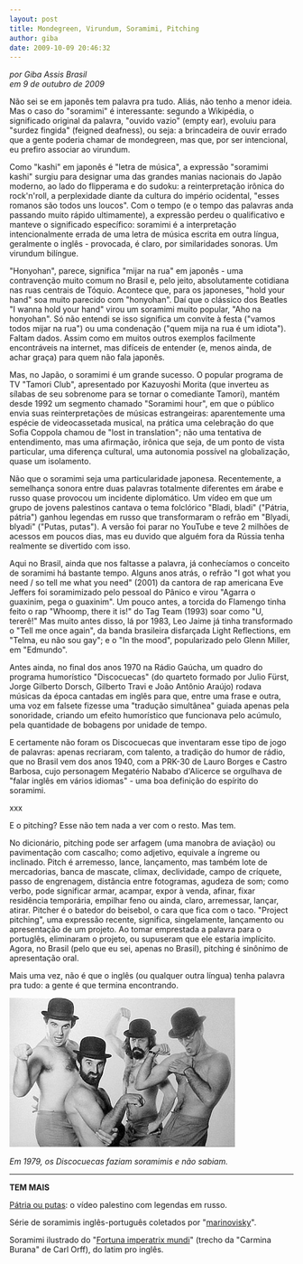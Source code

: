 ```yaml
---
layout: post
title: Mondegreen, Virundum, Soramimi, Pitching
author: giba
date: 2009-10-09 20:46:32
---
```

*por Giba Assis Brasil*\
*em 9 de outubro de 2009*

Não sei se em japonês tem palavra pra tudo. Aliás, não tenho a menor ideia. Mas o caso do "soramimi" é interessante: segundo a Wikipédia, o significado original da palavra, "ouvido vazio" (empty ear), evoluiu para "surdez fingida" (feigned deafness), ou seja: a brincadeira de ouvir errado que a gente poderia chamar de mondegreen, mas que, por ser intencional, eu prefiro associar ao virundum.

Como "kashi" em japonês é "letra de música", a expressão "soramimi kashi" surgiu para designar uma das grandes manias nacionais do Japão moderno, ao lado do flipperama e do sudoku: a reinterpretação irônica do rock'n'roll, a perplexidade diante da cultura do império ocidental, "esses romanos são todos uns loucos". Com o tempo (e o tempo das palavras anda passando muito rápido ultimamente), a expressão perdeu o qualificativo e manteve o significado específico: soramimi é a interpretação intencionalmente errada de uma letra de música escrita em outra língua, geralmente o inglês - provocada, é claro, por similaridades sonoras. Um virundum bilíngue.

"Honyohan", parece, significa "mijar na rua" em japonês - uma contravenção muito comum no Brasil e, pelo jeito, absolutamente cotidiana nas ruas centrais de Tóquio. Acontece que, para os japoneses, "hold your hand" soa muito parecido com "honyohan". Daí que o clássico dos Beatles "I wanna hold your hand" virou um soramimi muito popular, "Aho na honyohan". Só não entendi se isso significa um convite à festa ("vamos todos mijar na rua") ou uma condenação ("quem mija na rua é um idiota"). Faltam dados. Assim como em muitos outros exemplos facilmente encontráveis na internet, mas difíceis de entender (e, menos ainda, de achar graça) para quem não fala japonês.

Mas, no Japão, o soramimi é um grande sucesso. O popular programa de TV "Tamori Club", apresentado por Kazuyoshi Morita (que inverteu as sílabas de seu sobrenome para se tornar o comediante Tamori), mantém desde 1992 um segmento chamado "Soramimi hour", em que o público envia suas reinterpretações de músicas estrangeiras: aparentemente uma espécie de videocassetada musical, na prática uma celebração do que Sofia Coppola chamou de "lost in translation"; não uma tentativa de entendimento, mas uma afirmação, irônica que seja, de um ponto de vista particular, uma diferença cultural, uma autonomia possível na globalização, quase um isolamento.

Não que o soramimi seja uma particularidade japonesa. Recentemente, a semelhança sonora entre duas palavras totalmente diferentes em árabe e russo quase provocou um incidente diplomático. Um vídeo em que um grupo de jovens palestinos cantava o tema folclórico "Bladi, bladi" ("Pátria, pátria") ganhou legendas em russo que transformaram o refrão em "Blyadi, blyadi" ("Putas, putas"). A versão foi parar no YouTube e teve 2 milhões de acessos em poucos dias, mas eu duvido que alguém fora da Rússia tenha realmente se divertido com isso.

Aqui no Brasil, ainda que nos faltasse a palavra, já conhecíamos o conceito de soramimi há bastante tempo. Alguns anos atrás, o refrão "I got what you need / so tell me what you need" (2001) da cantora de rap americana Eve Jeffers foi soramimizado pelo pessoal do Pânico e virou "Agarra o guaxinim, pega o guaxinim". Um pouco antes, a torcida do Flamengo tinha feito o rap "Whoomp, there it is!" do Tag Team (1993) soar como "U, tererê!" Mas muito antes disso, lá por 1983, Leo Jaime já tinha transformado o "Tell me once again", da banda brasileira disfarçada Light Reflections, em "Telma, eu não sou gay"; e o "In the mood", popularizado pelo Glenn Miller, em "Edmundo".

Antes ainda, no final dos anos 1970 na Rádio Gaúcha, um quadro do programa humorístico "Discocuecas" (do quarteto formado por Julio Fürst, Jorge Gilberto Dorsch, Gilberto Travi e João Antônio Araújo) rodava músicas da época cantadas em inglês para que, entre uma frase e outra, uma voz em falsete fizesse uma "tradução simultânea" guiada apenas pela sonoridade, criando um efeito humorístico que funcionava pelo acúmulo, pela quantidade de bobagens por unidade de tempo.

E certamente não foram os Discocuecas que inventaram esse tipo de jogo de palavras: apenas recriaram, com talento, a tradição do humor de rádio, que no Brasil vem dos anos 1940, com a PRK-30 de Lauro Borges e Castro Barbosa, cujo personagem Megatério Nababo d'Alicerce se orgulhava de "falar inglês em vários idiomas" - uma boa definição do espírito do soramimi.

x﻿xx

E o pitching? Esse não tem nada a ver com o resto. Mas tem.

No dicionário, pitching pode ser arfagem (uma manobra de aviação) ou pavimentação com cascalho; como adjetivo, equivale a íngreme ou inclinado. Pitch é arremesso, lance, lançamento, mas também lote de mercadorias, banca de mascate, clímax, declividade, campo de críquete, passo de engrenagem, distância entre fotogramas, agudeza de som; como verbo, pode significar armar, acampar, expor à venda, afinar, fixar residência temporária, empilhar feno ou ainda, claro, arremessar, lançar, atirar. Pitcher é o batedor do beisebol, o cara que fica com o taco. "Project pitching", uma expressão recente, significa, singelamente, lançamento ou apresentação de um projeto. Ao tomar emprestada a palavra para o portuglês, eliminaram o projeto, ou supuseram que ele estaria implícito. Agora, no Brasil (pelo que eu sei, apenas no Brasil), pitching é sinônimo de apresentação oral.

Mais uma vez, não é que o inglês (ou qualquer outra língua) tenha palavra pra tudo: a gente é que termina encontrando.

![](/uploads/discocuecas.jpg)

*Em 1979, os Discocuecas faziam soramimis e não sabiam.*

- - -

**TEM MAIS**

[Pátria ou putas](http://www.youtube.com/v/kGlNbXGG2ZU): o vídeo palestino com legendas em russo.

Série de soramimis inglês-português coletados por "[marinovisky](http://www.youtube.com/v/k930s7JNQ2U)".

Soramimi ilustrado do "[Fortuna imperatrix mundi](http://www.youtube.com/v/bpAzvKt_8lk)" (trecho da "Carmina Burana" de Carl Orff), do latim pro inglês.